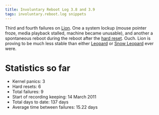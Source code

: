 ```yaml
---
title: Involuntary Reboot Log 3.8 and 3.9
tags: involuntary.reboot.log snippets
---
```


Third and fourth failures on [Lion](/wiki/Lion). One a system lockup (mouse pointer froze, media playback stalled, machine became unusable), and another a spontaneous reboot during the reboot after the [hard reset](/wiki/hard_reset). Ouch. Lion is proving to be much less stable than either [Leopard](/wiki/Leopard) or [Snow Leopard](/wiki/Snow_Leopard) ever were.

# Statistics so far

-   Kernel panics: 3
-   Hard resets: 6
-   Total failures: 9
-   Start of recording keeping: 14 March 2011
-   Total days to date: 137 days
-   Average time between failures: 15.22 days
